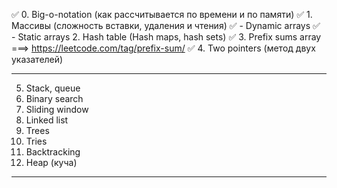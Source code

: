 ✅ 0. Big-o-notation (как рассчитывается по времени и по памяти)
✅ 1. Массивы (сложность вставки, удаления и чтения)
✅ - Dynamic arrays
✅ - Static arrays
2. Hash table (Hash maps, hash sets)
✅ 3. Prefix sums array ===> https://leetcode.com/tag/prefix-sum/
✅ 4. Two pointers (метод двух указателей)

---

5. Stack, queue
6. Binary search
7. Sliding window
8. Linked list
9. Trees
10. Tries 
11. Backtracking
12. Heap (куча)

---------------------------------------------------------------
